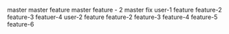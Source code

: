 master
    master feature
    master feature - 2
    master fix
    user-1
        feature
        feature-2
        feature-3
        featuer-4
    user-2
        feature
        feature-2
        feature-3
        feature-4
        feature-5
        feature-6
